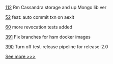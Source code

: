 
[112](https://github.com/hyperledger-labs/fabex/pull/112) Rm Cassandra storage and up Mongo lib ver

[52](https://github.com/hyperledger/aries-askar/pull/52) feat: auto commit txn on aexit

[60](https://github.com/hyperledger/aries-mobile-test-harness/pull/60) more revocation tests added

[391](https://github.com/hyperledger/fabric-test/pull/391) Fix branches for hsm docker images

[390](https://github.com/hyperledger/fabric-test/pull/390) Turn off test-release pipeline for release-2.0


[See more >>>](https://start-here.hyperledger.org/pull-requests)
